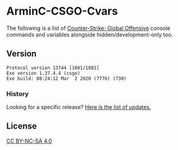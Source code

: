 # ArminC-CSGO-Cvars

The following is a list of [Counter-Strike: Global Offensive](https://developer.valvesoftware.com/wiki/Counter-Strike:_Global_Offensive "Counter-Strike: Global Offensive") console commands and variables alongside hidden/development-only too.

## Version

```
Protocol version 13744 [1081/1081]
Exe version 1.37.4.4 (csgo)
Exe build: 08:24:12 Mar  2 2020 (7776) (730)
```

### History

Looking for a specific release? [Here is the list of updates.](https://github.com/ArmynC/ArminC-SkyStone/commits/master)

## License
[CC BY-NC-SA 4.0](https://creativecommons.org/licenses/by-nc-sa/4.0/)